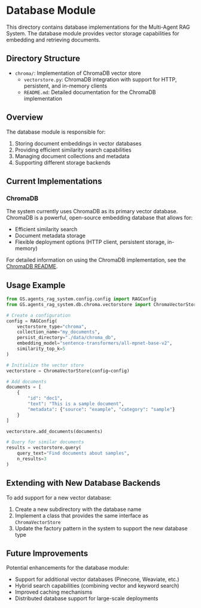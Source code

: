 # Database Module

This directory contains database implementations for the Multi-Agent RAG System. The database module provides vector storage capabilities for embedding and retrieving documents.

## Directory Structure

- `chroma/`: Implementation of ChromaDB vector store
  - `vectorstore.py`: ChromaDB integration with support for HTTP, persistent, and in-memory clients
  - `README.md`: Detailed documentation for the ChromaDB implementation

## Overview

The database module is responsible for:

1. Storing document embeddings in vector databases
2. Providing efficient similarity search capabilities
3. Managing document collections and metadata
4. Supporting different storage backends

## Current Implementations

### ChromaDB

The system currently uses ChromaDB as its primary vector database. ChromaDB is a powerful, open-source embedding database that allows for:

- Efficient similarity search
- Document metadata storage
- Flexible deployment options (HTTP client, persistent storage, in-memory)

For detailed information on using the ChromaDB implementation, see the [ChromaDB README](./chroma/README.md).

## Usage Example

```python
from GS.agents_rag_system.config.config import RAGConfig
from GS.agents_rag_system.db.chroma.vectorstore import ChromaVectorStore

# Create a configuration
config = RAGConfig(
    vectorstore_type="chroma",
    collection_name="my_documents",
    persist_directory="./data/chroma_db",
    embedding_model="sentence-transformers/all-mpnet-base-v2",
    similarity_top_k=5
)

# Initialize the vector store
vectorstore = ChromaVectorStore(config=config)

# Add documents
documents = [
    {
        "id": "doc1",
        "text": "This is a sample document",
        "metadata": {"source": "example", "category": "sample"}
    }
]

vectorstore.add_documents(documents)

# Query for similar documents
results = vectorstore.query(
    query_text="Find documents about samples",
    n_results=3
)
```

## Extending with New Database Backends

To add support for a new vector database:

1. Create a new subdirectory with the database name
2. Implement a class that provides the same interface as `ChromaVectorStore`
3. Update the factory pattern in the system to support the new database type

## Future Improvements

Potential enhancements for the database module:

- Support for additional vector databases (Pinecone, Weaviate, etc.)
- Hybrid search capabilities (combining vector and keyword search)
- Improved caching mechanisms
- Distributed database support for large-scale deployments 
